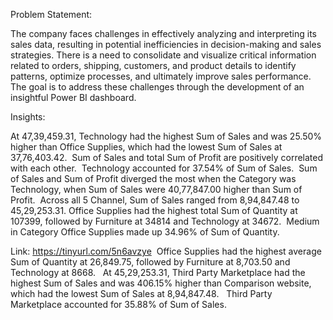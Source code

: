Problem Statement:

The company faces challenges in effectively analyzing and interpreting its sales data, resulting
in potential inefficiencies in decision-making and sales strategies. There is a need to consolidate
and visualize critical information related to orders, shipping, customers, and product details to
identify patterns, optimize processes, and ultimately improve sales performance. The goal is to
address these challenges through the development of an insightful Power BI dashboard.
 
 
 
 
 Insights:
 
 At 47,39,459.31, Technology had the highest Sum of Sales and was 25.50% higher than Office Supplies, which had the lowest Sum of Sales at 37,76,403.42.﻿﻿
﻿﻿
﻿﻿Sum of Sales and total Sum of Profit are positively correlated with each other.﻿﻿
﻿﻿
﻿﻿Technology accounted for 37.54% of Sum of Sales.﻿﻿
﻿﻿
﻿﻿Sum of Sales and Sum of Profit diverged the most when the Category was Technology, when Sum of Sales were 40,77,847.00 higher than Sum of Profit.﻿﻿
﻿﻿
﻿﻿Across all 5 Channel, Sum of Sales ranged from 8,94,847.48 to 45,29,253.31.﻿﻿
﻿﻿﻿Office Supplies had the highest total Sum of Quantity at 107399, followed by Furniture at 34814 and Technology at 34672.﻿﻿
﻿﻿
﻿﻿Medium in Category Office Supplies made up 34.96% of Sum of Quantity.﻿﻿


Link: https://tinyurl.com/5n6avzye
﻿﻿
﻿﻿Office Supplies had the highest average Sum of Quantity at 26,849.75, followed by Furniture at 8,703.50 and Technology at 8668.﻿﻿
﻿﻿
﻿
At 45,29,253.31, Third Party Marketplace had the highest Sum of Sales and was 406.15% higher than Comparison website, which had the lowest Sum of Sales at 8,94,847.48.﻿﻿
﻿﻿
﻿﻿
Third Party Marketplace accounted for 35.88% of Sum of Sales.﻿﻿
﻿﻿
﻿﻿
﻿﻿
﻿
﻿
